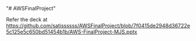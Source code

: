 "# AWSFinalProject" 

Refer the deck at https://github.com/satissssss/AWSFinalProject/blob/7f0415de2948d36722e5c125e5c650bd51454b1b/AWS-FinalProject-MJS.pptx
